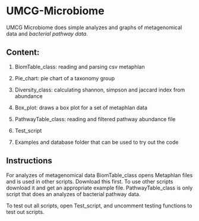 # UMCG-Microbiome
UMCG Microbiome does simple analyzes and graphs of metagenomical data and _bacterial pathway data_. 

## Content:
1. BiomTable_class: reading and parsing csv metaphlan
2. Pie_chart: pie chart of a taxonomy group
3. Diversity_class: calculating shannon, simpson and jaccard index from abundance
4. Box_plot: draws a box plot for a set of metaphlan data
5. PathwayTable_class: reading and filtered pathway abundance file
6. Test_script

7. Examples and database folder that can be used to try out the code

## Instructions
For analyzes of metagenomical data BiomTable_class opens Metaphlan files and is used in other scripts. 
Download this first. To use other scripts download it and get an appropriate example file. 
PathwayTable_class is only script that does an analyzes of bacterial pathway data.

To test out all scripts, open Test_script, and uncomment testing functions to test out scripts.

